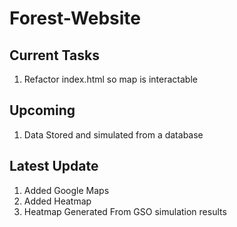 # Forest-Website

## Current Tasks
1. Refactor index.html so map is interactable

## Upcoming
1. Data Stored and simulated from a database

## Latest Update
1. Added Google Maps
2. Added Heatmap
3. Heatmap Generated From GSO simulation results

